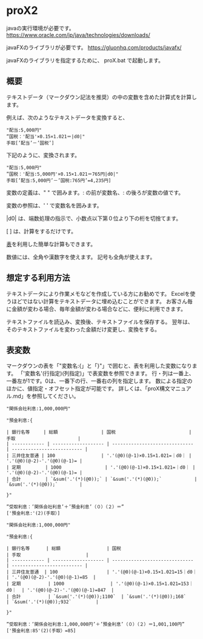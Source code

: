 # proX2
javaの実行環境が必要です。
https://www.oracle.com/jp/java/technologies/downloads/

javaFXのライブラリが必要です。
https://gluonhq.com/products/javafx/

javaFXのライブラリを指定するために、
proX.bat で起動します。

## 概要
テキストデータ（マークダウン記法を推奨）の中の変数を含めた計算式を計算します。

例えば、次のようなテキストデータを変換すると、
```（元テキスト）
"配当:5,000円"
”国税：'配当'×0.15×1.021＝|d0|"
手取[’配当’－’国税’]
```
下記のように、変換されます。
```（変更後テキスト）
"配当:5,000円"
”国税：'配当:5,000円'×0.15×1.021＝765円|d0|"
手取[’配当:5,000円’－’国税:765円’=4,235円]
```
変数の定義は、" " で囲みます。: の前が変数名、: の後ろが変数の値です。

変数の参照は、' ' で変数名を囲みます。

|d0| は、端数処理の指示で、小数点以下第０位より下の桁を切捨てます。


[ ] は、計算をするだけです。

[表](#表変数)を利用した簡単な計算もできます。

数値には、全角や漢数字を使えます。
記号も全角が使えます。

## 想定する利用方法

テキストデータにより作業メモなどを作成している方にお勧めです。
Excelを使うほどではない計算をテキストデータに埋め込むことができます。
お客さん毎に金額が変わる場合、毎年金額が変わる場合などに、便利に利用できます。

テキストファイルを読込み、変換後、テキストファイルを保存する。
翌年は、そのテキストファイルを変わった金額だけ変更し、変換をする。

## 表変数

マークダウンの表を「"変数名:{」と「}"」で囲むと、表を利用した変数になります。
「'変数名'(行指定)(列指定)」で表変数を参照できます。
行・列は一番上、一番左が1です。0は、一番下の行、一番右の列を指定します。
数による指定のほかに、値指定・オフセット指定が可能です。
詳しくは、「proX構文マニュアル.md」を参照してください。

```（元テキスト）
"関係会社利息:1,000,000円"

"預金利息:{

| 銀行名等     | 総額                | 国税                           | 手取                       |
| ------------ | ------------------- | ------------------------------ | -------------------------- |
| 三井住友普通 | 100                 | '.'(@0)(@-1)×0.15×1.021=｜d0｜ | '.'(@0)(@-2)-'.'(@0)(@-1)= |
| 定期         | 1000                | '.'(@0)(@-1)×0.15×1.021=｜d0｜ | '.'(@0)(@-2)-'.'(@0)(@-1)= |
| 合計         | `&sum('.'(*)(@0));` | `&sum('.'(*)(@0));`            | `&sum('.'(*)(@0));`        |

}"

”受取利息：’関係会社利息’＋’預金利息’（０）（２）＝”
['預金利息:'(2)(手取）]
```

```（変更後テキスト）
"関係会社利息:1,000,000円"

"預金利息:{

| 銀行名等      | 総額                 | 国税                            | 手取                        |
| ------------ | ------------------- | ------------------------------ | -------------------------- |
| 三井住友普通  | 100                  | '.'(@0)(@-1)×0.15×1.021=15｜d0｜  | '.'(@0)(@-2)-'.'(@0)(@-1)=85  |
| 定期          | 1000                 | '.'(@0)(@-1)×0.15×1.021=153｜d0｜  | '.'(@0)(@-2)-'.'(@0)(@-1)=847  |
| 合計          | `&sum('.'(*)(@0));1100`  | `&sum('.'(*)(@0));168`             | `&sum('.'(*)(@0));932`         |

}"

”受取利息：’関係会社利息:1,000,000円’＋’預金利息’（０）（２）＝1,001,100円”
['預金利息:85'(2)(手取）=85]
```



